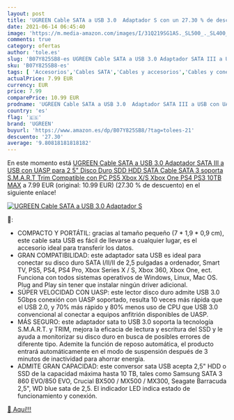 ```yaml
---
layout: post
title: 'UGREEN Cable SATA a USB 3.0  Adaptador S con un 27.30 % de descuento'
date: 2021-06-14 06:45:40
image: 'https://m.media-amazon.com/images/I/31Q219SG1AS._SL500_._SL400_.jpg'
comments: true
category: ofertas
author: 'tole.es'
slug: 'B07Y825SB8-es UGREEN Cable SATA a USB 3.0 Adaptador SATA III a USB con...'
sku: 'B07Y825SB8-es'
tags: [ 'Accesorios','Cables SATA','Cables y accesorios','Cables y conectores','Informática','ps4','ps5','ugreen','xbox', ]
actualPrice: 7.99 EUR
currency: EUR
price: 7.99
comparePrice: 10.99 EUR
prodname: 'UGREEN Cable SATA a USB 3.0  Adaptador SATA III a USB con UASP para 2 5" Disco Duro SDD HDD SATA  Cable SATA 3 soporta S.M.A.R.T  Trim  Compatible con PC  PS5  Xbox X/S  Xbox One  PS4  PS3  10TB MAX'
country: 'es'
flag: '🇪🇸'
brand: 'UGREEN'
buyurl: 'https://www.amazon.es/dp/B07Y825SB8/?tag=tolees-21'
descuento: '27.30'
average: '9.80818181818182'
---
```


En este momento está [UGREEN Cable SATA a USB 3.0  Adaptador SATA III a USB con UASP para 2 5" Disco Duro SDD HDD SATA  Cable SATA 3 soporta S.M.A.R.T  Trim  Compatible con PC  PS5  Xbox X/S  Xbox One  PS4  PS3  10TB MAX](https://www.amazon.es/dp/B07Y825SB8/?tag=tolees-21) a 7.99 EUR (original: 10.99 EUR) (27.30 %  de descuento) en el siguiente enlace!

[![UGREEN Cable SATA a USB 3.0  Adaptador S](https://m.media-amazon.com/images/I/31Q219SG1AS._SL500_._SL400_.jpg)](https://www.amazon.es/dp/B07Y825SB8/?tag=tolees-21)

🔎:

- COMPACTO Y PORTÁTIL: gracias al tamaño pequeño (7 * 1,9 * 0,9 cm), este cable sata USB es fácil de llevarse a cualquier lugar, es el accesorio ideal para transferir los datos.
- GRAN COMPATIBILIDAD: este adaptador sata USB es ideal para conectar su disco duro SATA I/II/II de 2,5 pulgadas a ordenador, Smart TV, PS5, PS4, PS4 Pro, Xbox Series X / S, Xbox 360, Xbox One, ect. Funciona con todos sistemas operativos de Windows, Linux, Mac OS. Plug and Play sin tener que instalar ningún driver adicional.
- SÚPER VELOCIDAD CON UASP: este lector disco duro admite USB 3.0 5Gbps conexión con UASP soportado, resulta 10 veces más rápida que el USB 2.0, y 70% más rápido y 80% menos uso de CPU que USB 3.0 convencional al conectar a equipos anfitrión disponibles de UASP.
- MÁS SEGURO: este adaptador sata to USB 3.0 soporta la tecnología S.M.A.R.T. y TRIM, mejora la eficacia de lectura y escritura del SSD y le ayuda a monitorizar su disco duro en busca de posibles errores de diferente tipo. Ademite la función de reposo automática, el producto entrará automáticamente en el modo de suspensión después de 3 minutos de inactividad para ahorrar energía.
- ADMITE GRAN CAPACIDAD: este conversor sata USB acepta 2,5" HDD o SSD de la capacidad máxima hasta 10 TB, tales como Samsung SATA 3 860 EVO/850 EVO, Crucial BX500 / MX500 / MX300, Seagate Barracuda 2,5", WD blue sata de 2,5. El indicador LED indica estado de funcionamiento y conexión.

[🛒 Aquí!!!](https://www.amazon.es/dp/B07Y825SB8/?tag=tolees-21)
